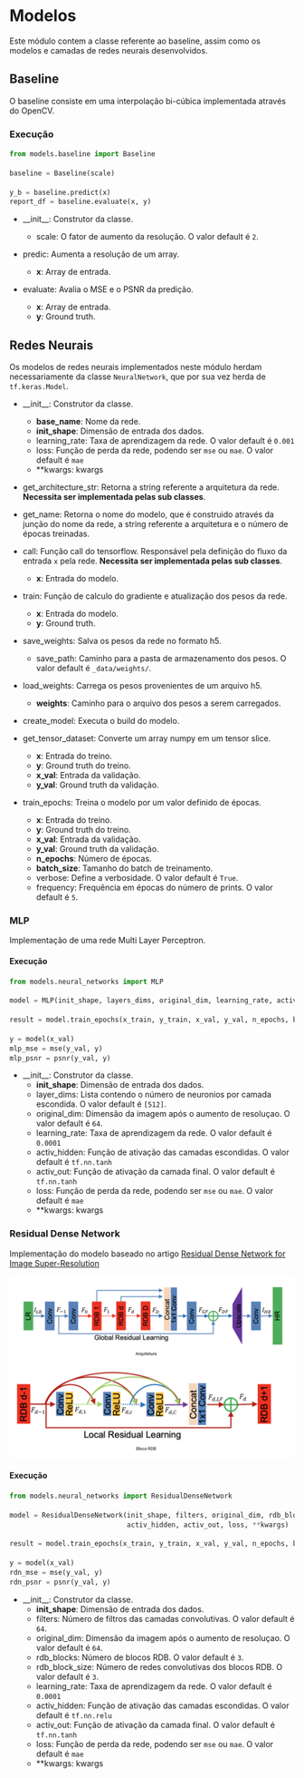 # Modelos

Este módulo contem a classe referente ao baseline, assim como os modelos e camadas de redes neurais
desenvolvidos.

## Baseline

O baseline consiste em uma interpolação bi-cúbica implementada através do OpenCV.

### Execução
``` python
from models.baseline import Baseline

baseline = Baseline(scale)

y_b = baseline.predict(x)
report_df = baseline.evaluate(x, y)
```

* __init\__: Construtor da classe.
    * scale: O fator de aumento da resolução. O valor default é ``2``.

* predic: Aumenta a resolução de um array.
    * **x**: Array de entrada.
    
* evaluate: Avalia o MSE e o PSNR da predição.
    * **x**: Array de entrada.
    * **y**: Ground truth.

## Redes Neurais

Os modelos de redes neurais implementados neste módulo herdam necessariamente da classe `NeuralNetwork`, 
que por sua vez herda de `tf.keras.Model`.

*  __init\__: Construtor da classe.
    * **base_name**: Nome da rede.
    * **init_shape**: Dimensão de entrada dos dados.
    * learning_rate: Taxa de aprendizagem da rede. O valor default é ``0.001``
    * loss: Função de perda da rede, podendo ser `mse` ou `mae`. O valor default é ``mae``
    * **kwargs: kwargs
    
* get_architecture_str: Retorna a string referente a arquitetura da rede. **Necessita ser implementada pelas sub classes**.

* get_name: Retorna o nome do modelo, que é construido através da junção do nome da rede, a string referente a arquitetura 
e o número de épocas treinadas.

* call: Função call do tensorflow. Responsável pela definição do fluxo da entrada `x` pela rede.
**Necessita ser implementada pelas sub classes**.
    * **x**: Entrada do modelo.

* train: Função de calculo do gradiente e atualização dos pesos da rede.
    * **x**: Entrada do modelo.
    * **y**: Ground truth.

* save_weights: Salva os pesos da rede no formato h5.
    * save_path: Caminho para a pasta de armazenamento dos pesos. O valor default é ``_data/weights/``.

* load_weights: Carrega os pesos provenientes de um arquivo h5.
    * **weights**: Caminho para o arquivo dos pesos a serem carregados.

* create_model: Executa o build do modelo.

* get_tensor_dataset: Converte um array numpy em um tensor slice.
    * **x**: Entrada do treino.
    * **y**: Ground truth do treino.
    * **x_val**: Entrada da validação.
    * **y_val**: Ground truth da validação.

* train_epochs: Treina o modelo por um valor definido de épocas.
    * **x**: Entrada do treino.
    * **y**: Ground truth do treino.
    * **x_val**: Entrada da validação.
    * **y_val**: Ground truth da validação.
    * **n_epochs**: Número de épocas.
    * **batch_size**: Tamanho do batch de treinamento.
    * verbose: Define a verbosidade. O valor default é ``True``.
    * frequency: Frequência em épocas do número de prints. O valor default é ``5``.

### MLP

Implementação de uma rede Multi Layer Perceptron.

#### Execução
``` python
from models.neural_networks import MLP

model = MLP(init_shape, layers_dims, original_dim, learning_rate, activ_hidden, activ_out, loss, **kwargs)

result = model.train_epochs(x_train, y_train, x_val, y_val, n_epochs, batch_size)

y = model(x_val)
mlp_mse = mse(y_val, y)
mlp_psnr = psnr(y_val, y)
```

*  __init\__: Construtor da classe.
    * **init_shape**: Dimensão de entrada dos dados.
    * layer_dims: Lista contendo o número de neuronios por camada escondida. O valor default é ``[512]``.
    * original_dim: Dimensão da imagem após o aumento de resoluçao. O valor default é ``64``.
    * learning_rate: Taxa de aprendizagem da rede. O valor default é ``0.0001``
    * activ_hidden: Função de ativação das camadas escondidas. O valor default é ``tf.nn.tanh``
    * activ_out: Função de ativação da camada final. O valor default é ``tf.nn.tanh``
    * loss: Função de perda da rede, podendo ser `mse` ou `mae`. O valor default é ``mae``
    * **kwargs: kwargs
    

### Residual Dense Network

Implementação do modelo baseado no artigo [Residual Dense Network for Image Super-Resolution](https://arxiv.org/pdf/1802.08797.pdf)

![rdn](imgs/rdn.png)

#### Execução
``` python
from models.neural_networks import ResidualDenseNetwork

model = ResidualDenseNetwork(init_shape, filters, original_dim, rdb_blocks, rdb_block_size, learning_rate, 
                             activ_hidden, activ_out, loss, **kwargs)

result = model.train_epochs(x_train, y_train, x_val, y_val, n_epochs, batch_size)

y = model(x_val)
rdn_mse = mse(y_val, y)
rdn_psnr = psnr(y_val, y)
```
*  __init\__: Construtor da classe.
    * **init_shape**: Dimensão de entrada dos dados.
    * filters: Número de filtros das camadas convolutivas. O valor default é ``64``.
    * original_dim: Dimensão da imagem após o aumento de resoluçao. O valor default é ``64``.
    * rdb_blocks: Número de blocos RDB. O valor default é ``3``.
    * rdb_block_size: Número de redes convolutivas dos blocos RDB. O valor default é ``3``.
    * learning_rate: Taxa de aprendizagem da rede. O valor default é ``0.0001``
    * activ_hidden: Função de ativação das camadas escondidas. O valor default é ``tf.nn.relu``
    * activ_out: Função de ativação da camada final. O valor default é ``tf.nn.tanh``
    * loss: Função de perda da rede, podendo ser `mse` ou `mae`. O valor default é ``mae``
    * **kwargs: kwargs
